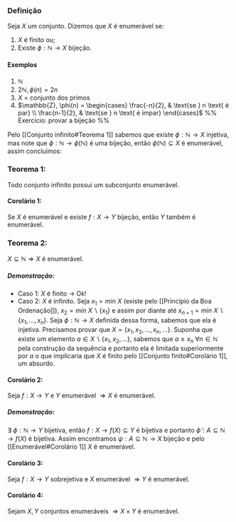 ### Definição
Seja $X$ um conjunto. Dizemos que $X$ é enumerável se:
1. $X$ é finito ou;
2. Existe $\phi: \mathbb{N} \rightarrow X$ bijeção.
#### Exemplos
1. $\mathbb{N}$
2. $2\mathbb{N}, \phi(n) = 2n$
3. $X$ = conjunto dos primos
4. $\mathbb{Z}, \phi(n) = \begin{cases} \frac{-n}{2}, & \text{se } n \text{ é par} \\ \frac{n-1}{2}, & \text{se } n \text{ é ímpar} \end{cases}$  %% Exercício: provar a bijeção %%

Pelo [[Conjunto infinito#Teorema 1]] sabemos que existe $\phi: \mathbb{N} \rightarrow X$ injetiva, mas note que $\phi: \mathbb{N} \rightarrow \phi(\mathbb{N})$ é uma bijeção, então $\phi(\mathbb{N}) \subseteq X$ é enumerável, assim concluímos:

### Teorema 1:
Todo conjunto infinito possui um subconjunto enumerável.
#### Corolário 1:
Se $X$ é enumerável e existe $f: X \rightarrow Y$ bijeção, então $Y$ também é enumerável.

### Teorema 2:
$X \subseteq \mathbb{N} \Rightarrow X$ é enumerável.
##### Demonstração:
- Caso 1: $X$ é finito $\rightarrow$ Ok!
- Caso 2: $X$ é infinito.
	Seja $x_1 = min \ X$ (existe pelo [[Princípio da Boa Ordenação]]), $x_2 = min \ X\backslash \{x_1\}$ e assim por diante até $x_{n+1} = min \ X \backslash \{x_1, ..., x_{n}\}$. Seja $\phi: \mathbb{N} \rightarrow X$ definida dessa forma, sabemos que ela é injetiva. Precisamos provar que $X = \{x_1, x_2, ..., x_n, ...\}$. Suponha que existe um elemento $a \in X\backslash \{x_1,x_2,...\}$, sabemos que $a \geq x_n \ \forall n\in \mathbb{N}$ pela construção da sequência e portanto ela é limitada superiormente por $a$ o que implicaria que $X$ é finito pelo [[Conjunto finito#Corolário 1]], um absurdo. 
#### Corolário 2:
Seja $f: X \rightarrow Y$ e $Y$ enumerável $\Rightarrow X$ é enumerável.
##### Demonstração:
$\exists \ \phi: \mathbb{N} \rightarrow Y$ bijetiva, então $f: X \rightarrow f(X) \subseteq Y$ é bijetiva e portanto $\tilde{\phi}: A \subseteq \mathbb{N} \rightarrow f(X)$ é bijetiva. Assim encontramos $\psi: A\subseteq \mathbb{N} \rightarrow X$ bijeção e pelo [[Enumerável#Corolário 1]] $X$ é enumerável.
#### Corolário 3:
Seja $f: X \rightarrow Y$ sobrejetiva e $X$ enumerável $\Rightarrow Y$ é enumerável.
#### Corolário 4:
Sejam $X, Y$ conjuntos enumeráveis $\Rightarrow X \times Y$ é enumerável.

